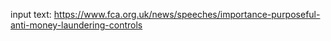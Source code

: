 input text: https://www.fca.org.uk/news/speeches/importance-purposeful-anti-money-laundering-controls
